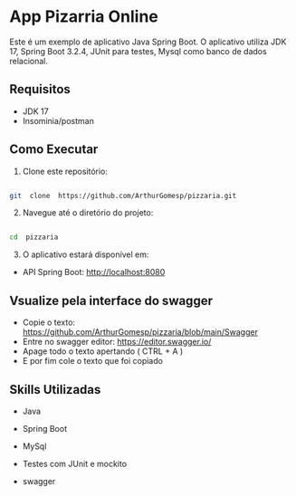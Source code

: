
# App Pizarria Online

  

Este é um exemplo de aplicativo Java Spring Boot. O aplicativo utiliza JDK 17, Spring Boot 3.2.4, JUnit para testes, Mysql como banco de dados relacional.

  

## Requisitos

  

- JDK 17
- Insominia/postman

  

## Como Executar

  

1. Clone este repositório:

```bash

git  clone  https://github.com/ArthurGomesp/pizzaria.git

```

  

2. Navegue até o diretório do projeto:

  

```bash

cd  pizzaria

```

  

3. O aplicativo estará disponível em:

  

- API Spring Boot: [http://localhost:8080](http://localhost:8080)


## Vsualize pela interface do swagger
  -  Copie o texto: https://github.com/ArthurGomesp/pizzaria/blob/main/Swagger
  - Entre no swagger editor: https://editor.swagger.io/
  - Apage todo o texto apertando ( CTRL + A )
  - E por fim cole o texto que foi copiado

## Skills Utilizadas

  

- Java

- Spring Boot

- MySql

- Testes com JUnit e mockito
  
- swagger

  


